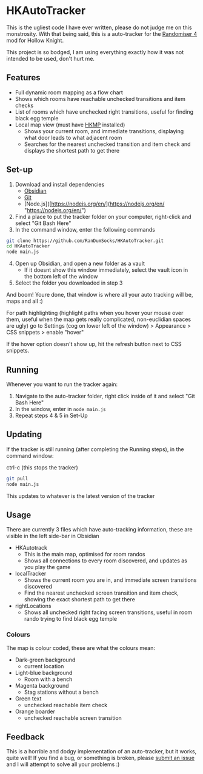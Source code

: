 # HKAutoTracker
This is the ugliest code I have ever written, please do not judge me on this monstrosity.
With that being said, this is a auto-tracker for the [Randomiser 4](https://github.com/homothetyhk/RandomizerMod) mod for Hollow Knight.

This project is so bodged, I am using everything exactly how it was not intended to be used, don't hurt me.

## Features
- Full dynamic room mapping as a flow chart
- Shows which rooms have reachable unchecked transitions and item checks
- List of rooms which have unchecked right transitions, useful for finding black egg temple
- Local map view (must have [HKMP](https://github.com/Extremelyd1/HKMP) installed)
	- Shows your current room, and immediate transitions, displaying what door leads to what adjacent room
	- Searches for the nearest unchecked transition and item check and displays the shortest path to get there

## Set-up
1) Download and install dependencies
    - [Obsidian](https://obsidian.md)
    - [Git](https://git-scm.com/download/win)
    - [Node.js]([https://nodejs.org/en/](https://nodejs.org/en/ "https://nodejs.org/en/")
2) Find a place to put the tracker folder on your computer, right-click and select "Git Bash Here"
3) In the command window, enter the following commands
```bash
git clone https://github.com/RanDumSocks/HKAutoTracker.git
cd HKAutoTracker
node main.js
```
4) Open up Obsidian, and open a new folder as a vault
    - If it doesnt show this window immediately, select the vault icon in the bottom left of the window
5) Select the folder you downloaded in step 3

And boom! Youre done, that window is where all your auto tracking will be, maps and all :)

For path highlighting (highlight paths when you hover your mouse over them, useful when the map gets really complicated, non-euclidian spaces are ugly) go to Settings (cog on lower left of the window) > Appearance >  CSS snippets > enable "hover"

If the hover option doesn't show up, hit the refresh button next to CSS snippets.

## Running
Whenever you want to run the tracker again:
1) Navigate to the auto-tracker folder, right click inside of it and select "Git Bash Here"
2) In the window, enter in `node main.js`
3) Repeat steps 4 & 5 in Set-Up

## Updating
If the tracker is still running (after completing the Running steps), in the command window:

ctrl-c (this stops the tracker)
```bash
git pull
node main.js
```

This updates to whatever is the latest version of the tracker

## Usage
There are currently 3 files which have auto-tracking information, these are visible in the left side-bar in Obsidian

- HKAutotrack
	- This is the main map, optimised for room randos
	- Shows all connections to every room discovered, and updates as you play the game
- localTracker
	- Shows the current room you are in, and immediate screen transitions discovered
	- Find the nearest unchecked screen transition and item check, showing the exact shortest path to get there
- rightLocations
	- Shows all unchecked right facing screen transitions, useful in room rando trying to find black egg temple

### Colours
The map is colour coded, these are what the colours mean:
- Dark-green background
	- current location
- Light-blue background
	- Room with a bench
- Magenta background
	- Stag stations without a bench
- Green text
	- unchecked reachable item check
- Orange boarder
	- unchecked reachable screen transition

## Feedback
This is a horrible and dodgy implementation of an auto-tracker, but it works, quite well!
If you find a bug, or something is broken, please [submit an issue](https://github.com/RanDumSocks/HKAutoTracker/issues/new) and I will attempt to solve all your problems :)